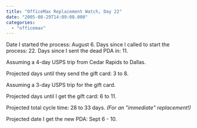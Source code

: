 ```yaml
---
title: "OfficeMax Replacement Watch, Day 22"
date: "2005-08-29T14:09:08.000"
categories: 
  - "officemax"
---
```


Date I started the process: August 6. Days since I called to start the process: 22. Days since I sent the dead PDA in: 11.

Assuming a 4-day USPS trip from Cedar Rapids to Dallas.

Projected days until they send the gift card: 3 to 8.

Assuming a 3-day USPS trip for the gift card.

Projected days until I get the gift card: 6 to 11.

Projected total cycle time: 28 to 33 days. _(For an "immediate" replacement!)_

Projected date I get the new PDA: Sept 6 - 10.
